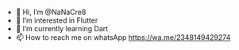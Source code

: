 - 👋 Hi, I’m @NaNaCre8
- 👀 I’m interested in Flutter
- 🌱 I’m currently learning Dart
- 📫 How to reach me on whatsApp https://wa.me/2348149429274

<!---
NaNaCre8/NaNaCre8 is a ✨ special ✨ repository because its `README.md` (this file) appears on your GitHub profile.
You can click the Preview link to take a look at your changes.
--->

